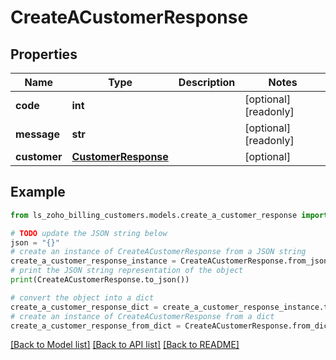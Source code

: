 # CreateACustomerResponse


## Properties

Name | Type | Description | Notes
------------ | ------------- | ------------- | -------------
**code** | **int** |  | [optional] [readonly] 
**message** | **str** |  | [optional] [readonly] 
**customer** | [**CustomerResponse**](CustomerResponse.md) |  | [optional] 

## Example

```python
from ls_zoho_billing_customers.models.create_a_customer_response import CreateACustomerResponse

# TODO update the JSON string below
json = "{}"
# create an instance of CreateACustomerResponse from a JSON string
create_a_customer_response_instance = CreateACustomerResponse.from_json(json)
# print the JSON string representation of the object
print(CreateACustomerResponse.to_json())

# convert the object into a dict
create_a_customer_response_dict = create_a_customer_response_instance.to_dict()
# create an instance of CreateACustomerResponse from a dict
create_a_customer_response_from_dict = CreateACustomerResponse.from_dict(create_a_customer_response_dict)
```
[[Back to Model list]](../README.md#documentation-for-models) [[Back to API list]](../README.md#documentation-for-api-endpoints) [[Back to README]](../README.md)


